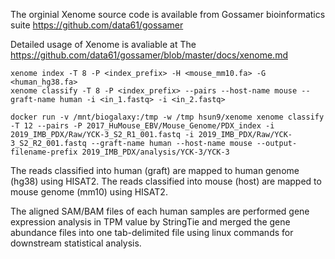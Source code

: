 The orginial Xenome source code is available from Gossamer bioinformatics suite 
https://github.com/data61/gossamer

Detailed usage of Xenome is avaliable at
The https://github.com/data61/gossamer/blob/master/docs/xenome.md

```
xenome index -T 8 -P <index_prefix> -H <mouse_mm10.fa> -G <human_hg38.fa>
xenome classify -T 8 -P <index_prefix> --pairs --host-name mouse --graft-name human -i <in_1.fastq> -i <in_2.fastq>
```
```
docker run -v /mnt/biogalaxy:/tmp -w /tmp hsun9/xenome xenome classify -T 12 --pairs -P 2017_HuMouse_EBV/Mouse_Genome/PDX_index -i 2019_IMB_PDX/Raw/YCK-3_S2_R1_001.fastq -i 2019_IMB_PDX/Raw/YCK-3_S2_R2_001.fastq --graft-name human --host-name mouse --output-filename-prefix 2019_IMB_PDX/analysis/YCK-3/YCK-3
```

The reads classified into human (graft) are mapped to human genome (hg38) using HISAT2.
The reads classified into mouse (host) are mapped to mouse genome (mm10) using HISAT2.

The aligned SAM/BAM files of each human samples are performed gene expression analysis in TPM value by StringTie and merged the gene abundance files into one tab-delimited file using linux commands for downstream statistical analysis.

